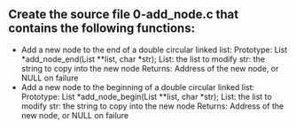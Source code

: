 ## Create the source file 0-add_node.c that contains the following functions:

- Add a new node to the end of a double circular linked list:
 Prototype: List *add_node_end(List **list, char *str);
 List: the list to modify
 str: the string to copy into the new node
 Returns: Address of the new node, or NULL on failure
- Add a new node to the beginning of a double circular linked list:
 Prototype: List *add_node_begin(List **list, char *str);
 List: the list to modify
 str: the string to copy into the new node
 Returns: Address of the new node, or NULL on failure
